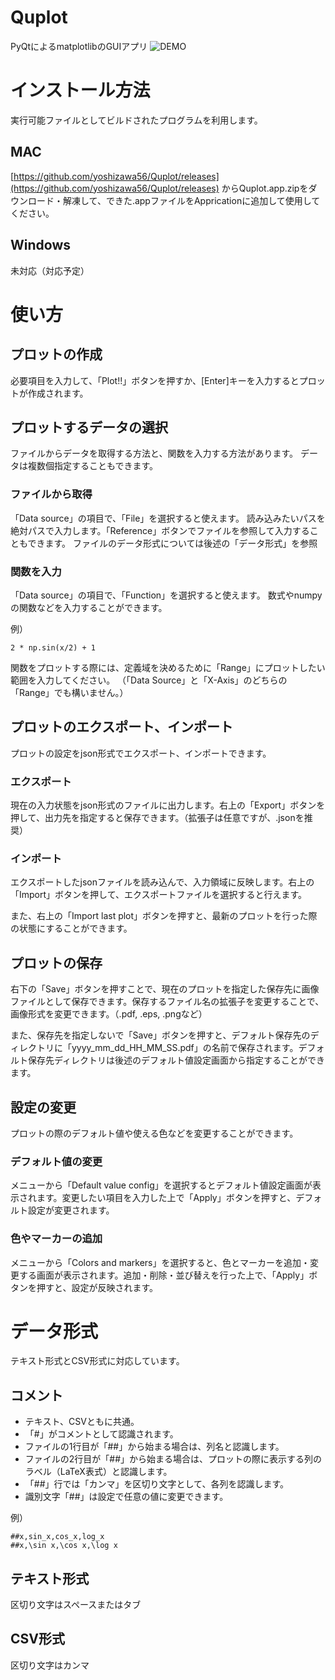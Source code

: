 # Quplot
PyQtによるmatplotlibのGUIアプリ
![DEMO](https://github.com/yoshizawa56/Quplot/blob/master/screen.gif)

# インストール方法
実行可能ファイルとしてビルドされたプログラムを利用します。
## MAC
[https://github.com/yoshizawa56/Quplot/releases](https://github.com/yoshizawa56/Quplot/releases) からQuplot.app.zipをダウンロード・解凍して、できた.appファイルをAppricationに追加して使用してください。

## Windows
未対応（対応予定）



# 使い方
## プロットの作成
必要項目を入力して、「Plot!!」ボタンを押すか、[Enter]キーを入力するとプロットが作成されます。

## プロットするデータの選択
ファイルからデータを取得する方法と、関数を入力する方法があります。
データは複数個指定することもできます。

### ファイルから取得
「Data source」の項目で、「File」を選択すると使えます。
読み込みたいパスを絶対パスで入力します。「Reference」ボタンでファイルを参照して入力することもできます。
ファイルのデータ形式については後述の「データ形式」を参照

### 関数を入力
「Data source」の項目で、「Function」を選択すると使えます。
数式やnumpyの関数などを入力することができます。

例）
```
2 * np.sin(x/2) + 1
```

関数をプロットする際には、定義域を決めるために「Range」にプロットしたい範囲を入力してください。
（「Data Source」と「X-Axis」のどちらの「Range」でも構いません。）

## プロットのエクスポート、インポート
プロットの設定をjson形式でエクスポート、インポートできます。

### エクスポート
現在の入力状態をjson形式のファイルに出力します。右上の「Export」ボタンを押して、出力先を指定すると保存できます。（拡張子は任意ですが、.jsonを推奨）

### インポート
エクスポートしたjsonファイルを読み込んで、入力領域に反映します。右上の「Import」ボタンを押して、エクスポートファイルを選択すると行えます。

また、右上の「Import last plot」ボタンを押すと、最新のプロットを行った際の状態にすることができます。

## プロットの保存
右下の「Save」ボタンを押すことで、現在のプロットを指定した保存先に画像ファイルとして保存できます。保存するファイル名の拡張子を変更することで、画像形式を変更できます。（.pdf, .eps, .pngなど）

また、保存先を指定しないで「Save」ボタンを押すと、デフォルト保存先のディレクトリに「yyyy_mm_dd_HH_MM_SS.pdf」の名前で保存されます。デフォルト保存先ディレクトリは後述のデフォルト値設定画面から指定することができます。

## 設定の変更
プロットの際のデフォルト値や使える色などを変更することができます。

### デフォルト値の変更
メニューから「Default value config」を選択するとデフォルト値設定画面が表示されます。変更したい項目を入力した上で「Apply」ボタンを押すと、デフォルト設定が変更されます。

### 色やマーカーの追加
メニューから「Colors and markers」を選択すると、色とマーカーを追加・変更する画面が表示されます。追加・削除・並び替えを行った上で、「Apply」ボタンを押すと、設定が反映されます。

# データ形式
テキスト形式とCSV形式に対応しています。

## コメント
- テキスト、CSVともに共通。
- 「#」がコメントとして認識されます。
- ファイルの1行目が「##」から始まる場合は、列名と認識します。
- ファイルの2行目が「##」から始まる場合は、プロットの際に表示する列のラベル（LaTeX表式）と認識します。
- 「##」行では「カンマ」を区切り文字として、各列を認識します。
- 識別文字「##」は設定で任意の値に変更できます。

例）
```
##x,sin_x,cos_x,log_x
##x,\sin x,\cos x,\log x
```

## テキスト形式
区切り文字はスペースまたはタブ

## CSV形式
区切り文字はカンマ